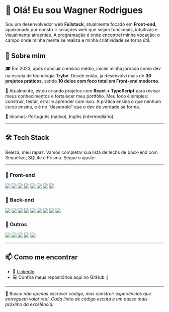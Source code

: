 # 👋 Olá! Eu sou Wagner Rodrigues

Sou um desenvolvedor web **Fullstack**, atualmente focado em **Front-end**, apaixonado por construir soluções web que sejam funcionais, intuitivas e visualmente atraentes. A programação é onde encontrei minha vocação: o campo onde minha mente se realiza e minha criatividade se torna útil.

## 🚀 Sobre mim

🎓 Em 2023, após concluir o ensino médio, iniciei minha jornada como dev na escola de tecnologia **Trybe**. Desde então, já desenvolvi mais de **30 projetos práticos**, sendo **10 deles com foco total em Front-end moderno**.

📌 Atualmente, estou criando projetos com **React + TypeScript** para revisar meus conhecimentos e fortalecer meu portfólio. Meu foco é simples: construir, testar, errar e aprender com isso. A prática ensina o que nenhum curso ensina, e é no “desenrolo” que o dev de verdade se forma.

💬 Idiomas: Português (nativo), Inglês (intermediário)

---

## 🛠️ Tech Stack

Beleza, meu rapaz. Vamos completar sua lista de techs de back-end com Sequelize, SQLite e Prisma. Segue o ajuste:

---

### 🧠 Front-end

<p>
  <img src="https://img.shields.io/badge/HTML5-E34F26?style=for-the-badge&logo=html5&logoColor=white"/>
  <img src="https://img.shields.io/badge/CSS3-1572B6?style=for-the-badge&logo=css3&logoColor=white"/>
  <img src="https://img.shields.io/badge/JavaScript-F7DF1E?style=for-the-badge&logo=javascript&logoColor=black"/>
  <img src="https://img.shields.io/badge/TypeScript-3178C6?style=for-the-badge&logo=typescript&logoColor=white"/>
  <img src="https://img.shields.io/badge/React-20232A?style=for-the-badge&logo=react&logoColor=61DAFB"/>
  <img src="https://img.shields.io/badge/Redux-764ABC?style=for-the-badge&logo=redux&logoColor=white"/>
  <img src="https://img.shields.io/badge/Context_API-5A29E4?style=for-the-badge"/>
  <img src="https://img.shields.io/badge/Figma-F24E1E?style=for-the-badge&logo=figma&logoColor=white"/>
</p>

### 🧱 Back-end

<p>
  <img src="https://img.shields.io/badge/Node.js-339933?style=for-the-badge&logo=node.js&logoColor=white"/>
  <img src="https://img.shields.io/badge/Express.js-000000?style=for-the-badge&logo=express&logoColor=white"/>
  <img src="https://img.shields.io/badge/MySQL-00758F?style=for-the-badge&logo=mysql&logoColor=white"/>
  <img src="https://img.shields.io/badge/SQLite-003B57?style=for-the-badge&logo=sqlite&logoColor=white"/>
  <img src="https://img.shields.io/badge/Sequelize-52B0E7?style=for-the-badge&logo=sequelize&logoColor=white"/>
  <img src="https://img.shields.io/badge/Prisma-0C344B?style=for-the-badge&logo=prisma&logoColor=white"/>
  <img src="https://img.shields.io/badge/Python-3776AB?style=for-the-badge&logo=python&logoColor=white"/>
  <img src="https://img.shields.io/badge/Docker-2496ED?style=for-the-badge&logo=docker&logoColor=white"/>
  <img src="https://img.shields.io/badge/JWT-000000?style=for-the-badge&logo=jsonwebtokens&logoColor=white"/>
</p>

### 🧪 Outros

<p>
  <img src="https://img.shields.io/badge/POO-OOP-informational?style=for-the-badge"/>
  <img src="https://img.shields.io/badge/API REST-005571?style=for-the-badge"/>
  <img src="https://img.shields.io/badge/Testes Automatizados-grey?style=for-the-badge"/>
  <img src="https://img.shields.io/badge/Layered Architecture-darkgreen?style=for-the-badge"/>
  <img src="https://img.shields.io/badge/Metodologias Ágeis-blueviolet?style=for-the-badge"/>
</p>

---

## 📫 Como me encontrar

- 💼 [LinkedIn](https://www.linkedin.com/in/wagner-rodrigues-monteiro/)
- 💻 Confira meus repositórios aqui no GitHub :)

---

🎯 *Busco não apenas escrever código, mas construir experiências que entreguem valor real. Cada linha de código escrita é um passo mais próximo da excelência.*
<!---
WagnerRodrigues181/WagnerRodrigues181 is a ✨ special ✨ repository because its `README.md` (this file) appears on your GitHub profile.
You can click the Preview link to take a look at your changes.
--->
